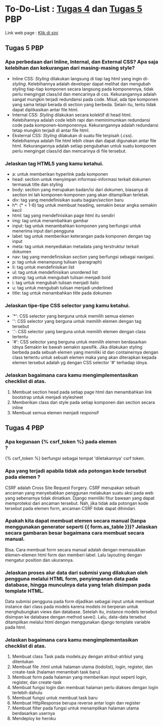 # To-Do-List : [Tugas 4](#tugas-4-pbp) dan [Tugas 5](#tugas-5-pbp) PBP
Link web page : [Klik di sini](https://labdivany.herokuapp.com/todolist/)<br>

## Tugas 5 PBP

### Apa perbedaan dari Inline, Internal, dan External CSS? Apa saja kelebihan dan kekurangan dari masing-masing style?
- Inline CSS:
*Styling* dilakukan langsung di tiap tag html yang ingin di-*styling*. Kelebihannya adalah developer dapat melihat dan mengubah styling tiap-tiap komponen secara langsung pada komponennya, tidak perlu mengingat class/id dan mencarinya di css. Kekurangannya adalah sangat mungkin terjadi redundansi pada code. Misal, ada tipe komponen yang sama tetapi berada di section yang berbeda. Selain itu, tentu tidak dapat diplikasikan antar file html. <br>
- Internal CSS:
*Styling* dilakukan secara kolektif di head html. Kelebihannya adalah code lebih rapi dan meminimumkan redundansi code pada komponen-komponennya. Kekurangannya adalah redundansi tetap mungkin terjadi di antar file html. <br>
- Eksternal CSS:
*Styling* dilakukan di suatu file terpisah (.css). Kelebihannya adalah file html lebih clean dan dapat digunakan antar file html. Kekurangannya adalah setiap pengubahan untuk suatu komponen perlu mengingat class/id dan mencarinya di file tersebut. <br>

### Jelaskan tag HTML5 yang kamu ketahui.
- a: untuk memberikan hyperlink pada komponen
- head: section untuk menyimpan informasi-informasi terkait dokumen termasuk title dan styling
- body: section yang merupakan badan/isi dari dokumen, biasanya di section ini lah komponen-komponen yang akan ditampilkan terletak.
- div: tag yang mendefinisikan suatu bagian/*section* baru
- h*: (* = 1-6) tag untuk membuat heading, semakin besar angka semakin kecil
- html: tag yang mendefinisikan page html itu sendiri
- img: tag untuk menambahkan gambar
- input: tag untuk menambahkan komponen yang berfungsi untuk menerima input dari pengguna
- label: tag untuk memberikan keterangan pada komponen dengan tag input
- meta: tag untuk menyediakan metadata yang terstruktur terkait dokumen
- nav: tag yang mendefinisikan *section* yang berfungsi sebagai navigasi.
- p: tag untuk menampung tulisan (paragraph)
- li: tag untuk mendefinisikan list
- ul: tag untuk mendefinisikan unordered list
- strong: tag untuk mengubah tulisan menjadi bold
- i: tag untuk mengubah tulisan menjadi italic
- u: tag untuk mengubah tulisan menjadi underlined
- title: tag untuk menambahkan title pada dokumen<br>

### Jelaskan tipe-tipe CSS selector yang kamu ketahui.
- '*': CSS selector yang berguna untuk memilih semua elemen
- '': CSS selector yang berguna untuk memilih elemen dengan tag tersebut
- '.': CSS selector yang berguna untuk memilih elemen dengan class tertentu
- '#': CSS selector yang berguna untuk memilih elemen berdasarkan idnya 
Semakin ke bawah semakin spesifik. Jika dilakukan styling berbeda pada sebuah elemen yang memiliki id dan containernya dengan class tertentu untuk sebuah elemen maka yang akan diterapkan kepada elemen tersebut adalah yg dengan CSS selector '#' terhadap idnya.<br>

### Jelaskan bagaimana cara kamu mengimplementasikan checklist di atas.
1. Membuat section head pada setiap page html dan menambahkan link bootstrap untuk menjadi stylesheet
2. Memberikan class dan style pada setiap komponen dan section secara inline
3. Membuat semua elemen menjadi responsif

## Tugas 4 PBP

### Apa kegunaan {% csrf_token %} pada elemen <form>? 
{% csrf_token %} berfungsi sebagai tempat 'diletakannya' csrf token.<br>

### Apa yang terjadi apabila tidak ada potongan kode tersebut pada elemen <form>?
CSRF adalah Cross Site Request Forgery. CSRF merupakan sebuah ancaman yang menyebabkan penggunan melakukan suatu aksi pada web yang sebenarnya tidak diniatkan. Django memiliki fitur bawaan yang dapat memproteksi dari ancaman tersebut. Nah, jika tidak ada potongan kode tersebut pada elemen form, ancaman CSRF tidak dapat dihindari.<br>

### Apakah kita dapat membuat elemen <form> secara manual (tanpa menggunakan generator seperti {{ form.as_table }})? Jelaskan secara gambaran besar bagaimana cara membuat <form> secara manual.
Bisa. Cara membuat form secara manual adalah dengan memasukkan elemen-elemen html form dan memberi label. Lalu layouting dengan mengatur position dan ukurannya.<br>

### Jelaskan proses alur data dari submisi yang dilakukan oleh pengguna melalui HTML form, penyimpanan data pada database, hingga munculnya data yang telah disimpan pada template HTML.
Data submisi pengguna pada form dijadikan sebagai input untuk membuat instance dari class pada models karena models ini berperan untuk menghubungkan views dan database. Setelah itu, instance models tersebut disimpan ke database dengan method save(). Lalu, data-data tersebut ditampilkan melalui html dengan menggunakan django template variable pada html.<br>

### Jelaskan bagaimana cara kamu mengimplementasikan checklist di atas.
1. Membuat class Task pada models.py dengan atribut-atrbiut yang ditentukan
2. Membuat file .html untuk halaman utama (todolist), login, register, dan create-task (halaman menambah task baru)
3. Membuat form pada halaman yang memberikan input seperti login, register, dan create-task
4. Membuat fungsi login dan membuat halaman perlu diakses dengan login terlebih dahulu
5. Membuat fungsi untuk membuat task baru
6. Membuat HttpResponse berupa reverse antar login dan register
7. Membuat filter pada fungsi untuk menampilkan halaman utama berdasarkan usernya
8. Mendeploy ke heroku
